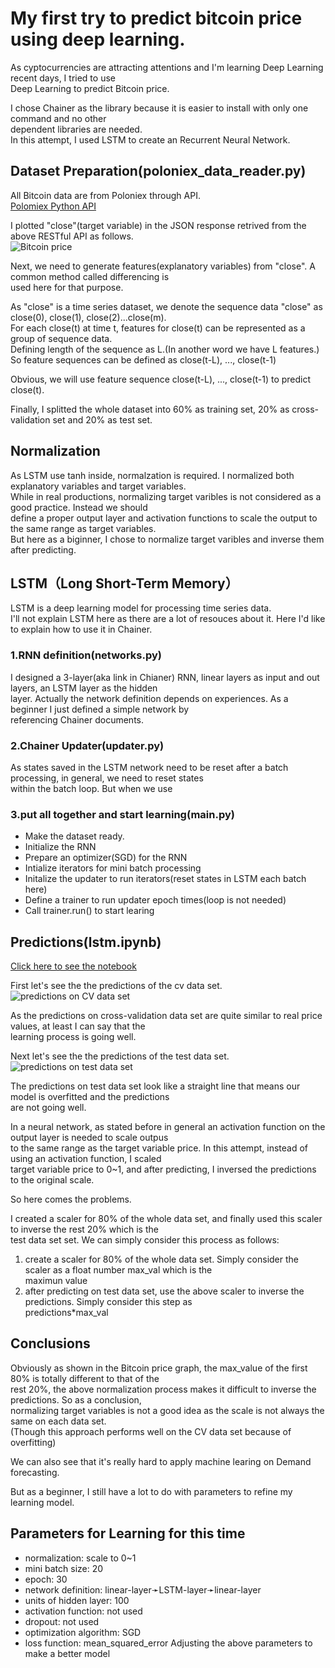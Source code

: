 ﻿# My first try to predict bitcoin price using deep learning.

As cyptocurrencies are attracting attentions and I'm learning Deep Learning recent days, I tried to use<br>
Deep Learning to predict Bitcoin price.<br>

I chose Chainer as the library because it is easier to install with only one command and no other<br>
dependent libraries are needed.<br>
In this attempt, I used LSTM to create an Recurrent Neural Network.

## Dataset Preparation(poloniex_data_reader.py)
All Bitcoin data are from Poloniex through API.<br>
[Polomiex Python API](https://github.com/s4w3d0ff/python-poloniex)<br>

I plotted "close"(target variable) in the JSON response retrived from the above RESTful API as follows.<br>
![Bitcoin price](https://github.com/george-j-zhu/cryptocurrency-price-prediction/resources/data_plot.jpg)

Next, we need to generate features(explanatory variables) from "close". A common method called differencing is<br>
used here for that purpose.<br>

As "close" is a time series dataset, we denote the sequence data "close" as close(0), close(1), close(2)...close(m).<br>
For each close(t) at time t, features for close(t) can be represented as a group of sequence data.<br>
Defining length of the sequence as L.(In another word we have L features.)<br>
So feature sequences can be defined as close(t-L), ..., close(t-1)<br>

Obvious, we will use feature sequence close(t-L), ..., close(t-1) to predict close(t).

Finally, I splitted the whole dataset into 60% as training set, 20% as cross-validation set and 20% as test set.

## Normalization

As LSTM use tanh inside, normalzation is required. I normalized both explanatory variables and target variables.<br>
While in real productions, normalizing target varibles is not considered as a good practice. Instead we should<br>
define a proper output layer and activation functions to scale the output to the same range as target variables.<br>
But here as a biginner, I chose to normalize target varibles and inverse them after predicting.

## LSTM（Long Short-Term Memory）
LSTM is a deep learning model for processing time series data.<br>
I'll not explain LSTM here as there are a lot of resouces about it. Here I'd like to explain how to use it in Chainer.

### 1.RNN definition(networks.py)
I designed a 3-layer(aka link in Chianer) RNN, linear layers as input and out layers, an LSTM layer as the hidden<br>
layer. Actually the network definition depends on experiences. As a beginner I just defined a simple network by<br>
referencing Chainer documents.

### 2.Chainer Updater(updater.py)
As states saved in the LSTM network need to be reset after a batch processing, in general, we need to reset states<br>
within the batch loop. But when we use

### 3.put all together and start learning(main.py)
- Make the dataset ready.
- Initialize the RNN
- Prepare an optimizer(SGD) for the RNN
- Intialize iterators for mini batch processing
- Initalize the updater to run iterators(reset states in LSTM each batch here)
- Define a trainer to run updater epoch times(loop is not needed)
- Call trainer.run() to start learing

## Predictions(lstm.ipynb)
[Click here to see the notebook](https://github.com/george-j-zhu/cryptocurrency-price-prediction/blob/master/lstm.ipynb)

First let's see the the predictions of the cv data set.<br>
![predictions on CV data set](https://github.com/george-j-zhu/cryptocurrency-price-prediction/resources/predictions_on_cv.jpg)

As the predictions on cross-validation data set are quite similar to real price values, at least I can say that the<br>
learning process is going well.

Next let's see the the predictions of the test data set.<br>
![predictions on test data set](https://github.com/george-j-zhu/cryptocurrency-price-prediction/resources/predictions_on_test.jpg)

The predictions on test data set look like a straight line that means our model is overfitted and the predictions<br>
are not going well.

In a neural network, as stated before in general an activation function on the output layer is needed to scale outpus<br>
to the same range as the target variable price. In this attempt, instead of using an activation function, I scaled<br>
target variable price to 0~1, and after predicting, I inversed the predictions to the original scale.<br>

So here comes the problems.<br>

I created a scaler for 80% of the whole data set, and finally used this scaler to inverse the rest 20% which is the<br>
test data set set. We can simply consider this process as follows:<br>
1. create a scaler for 80% of the whole data set. Simply consider the scaler as a float number max_val which is the<br>
   maximun value<br>
2. after predicting on test data set, use the above scaler to inverse the predictions. Simply consider this step as<br>
   predictions*max_val<br>

## Conclusions

Obviously as shown in the Bitcoin price graph, the max_value of the first 80% is totally different to that of the<br>
rest 20%, the above normalization process makes it difficult to inverse the predictions. So as a conclusion,<br>
normalizing target variables is not a good idea as the scale is not always the same on each data set.<br>
(Though this approach performs well on the CV data set because of overfitting)<br>

We can also see that it's really hard to apply machine learing on Demand forecasting.

But as a beginner, I still have a lot to do with parameters to refine my learning model.

## Parameters for Learning for this time
- normalization: scale to 0~1
- mini batch size: 20
- epoch: 30
- network definition: linear-layer➛LSTM-layer➛linear-layer
- units of hidden layer: 100
- activation function: not used
- dropout: not used
- optimization algorithm: SGD
- loss function: mean_squared_error
Adjusting the above parameters to make a better model
